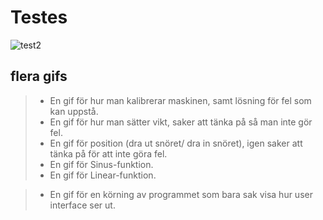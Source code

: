 # Testes
![test2](https://github.com/user-attachments/assets/e46f05bb-87b3-410a-8fd2-e6a658d611c3)

## flera gifs
> - En gif för hur man kalibrerar maskinen, samt lösning för fel som kan uppstå.
> - En gif för hur man sätter vikt, saker att tänka på så man inte gör fel.
> - En gif för position (dra ut snöret/ dra in snöret), igen saker att tänka på för att inte göra fel.
> - En gif för Sinus-funktion.
> - En gif för Linear-funktion.

> - En gif för en körning av programmet som bara sak visa hur user interface ser ut. 
